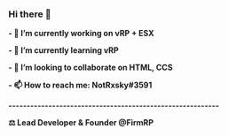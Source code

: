 ### Hi there 👋

**- 🔭 I’m currently working on vRP + ESX**

**- 🌱 I’m currently learning vRP**

**- 👯 I’m looking to collaborate on HTML, CCS**

**- 📫 How to reach me: NotRxsky#3591**

**----------------------------------------------------------**

**⚖️ Lead Developer & Founder @FirmRP**
